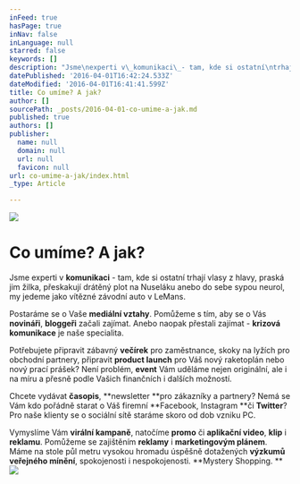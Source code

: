 ```yaml
---
inFeed: true
hasPage: true
inNav: false
inLanguage: null
starred: false
keywords: []
description: "Jsme\nexperti v\_komunikaci\_- tam, kde si ostatní\ntrhají vlasy z hlavy, praská jim žilka, přeskakují drátěný plot na Nuseláku anebo do sebe sypou neurol, my\njedeme jako vítězné závodní auto v LeMans."
datePublished: '2016-04-01T16:42:24.533Z'
dateModified: '2016-04-01T16:41:41.599Z'
title: Co umíme? A jak?
author: []
sourcePath: _posts/2016-04-01-co-umime-a-jak.md
published: true
authors: []
publisher:
  name: null
  domain: null
  url: null
  favicon: null
url: co-umime-a-jak/index.html
_type: Article

---
```

![](https://the-grid-user-content.s3-us-west-2.amazonaws.com/0a280c5c-838c-4e46-8ee4-1f3aa74beb5a.jpg)

# Co umíme? A jak?

Jsme
experti v **komunikaci** - tam, kde si ostatní
trhají vlasy z hlavy, praská jim žilka, přeskakují drátěný plot na Nuseláku anebo do sebe sypou neurol, my
jedeme jako vítězné závodní auto v LeMans.

Postaráme
se o Vaše **mediální vztahy**. Pomůžeme s tím, aby se o
Vás **novináři**, **bloggeři** začali zajímat. Anebo naopak přestali zajímat - **krizová komunikace** je naše specialita. 

Potřebujete
připravit zábavný **večírek** pro zaměstnance,
skoky na lyžích pro obchodní partnery, připravit **product
launch** pro Váš nový raketoplán nebo nový prací prášek?
Není problém, **event** Vám uděláme nejen
originální, ale i na míru a přesně podle Vašich finančních i
dalších možností.

Chcete
vydávat **časopis**, **newsletter **pro
zákazníky a partnery? Nemá se Vám kdo pořádně starat o Váš
firemní **Facebook, Instagram **či **Twitter**?
Pro naše klienty se o sociální sítě staráme skoro od dob vzniku
PC.

Vymyslíme
Vám **virální kampaně**, natočíme **promo** či **aplikační
video**, **klip** i **reklamu**. Pomůžeme se
zajištěním **reklamy** i **marketingovým
plánem**. Máme na stole  půl metru vysokou hromadu úspěšně
dotažených **výzkumů veřejného mínění**,
spokojenosti i nespokojenosti. **Mystery Shopping. **
![](https://the-grid-user-content.s3-us-west-2.amazonaws.com/d36a11d8-da30-42fa-a15b-ae5337563746.jpg)